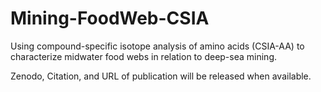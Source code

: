 # Mining-FoodWeb-CSIA
Using compound-specific isotope analysis of amino acids (CSIA-AA) to characterize midwater food webs in relation to deep-sea mining.

Zenodo, Citation, and URL of publication will be released when available.
